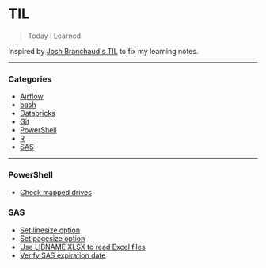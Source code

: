 # TIL

> Today I Learned

Inspired by [Josh Branchaud's TIL](https://github.com/jbranchaud/til) to fix my learning notes.

---

### Categories
* [Airflow](#airflow)
* [bash](#bash)
* [Databricks](#databricks)
* [Git](#git)
* [PowerShell](#PowerShell)
* [R](#r)
* [SAS](#sas)

---
### PowerShell
- [Check mapped drives](powershell/check_mapped_drives.md)


### SAS
- [Set linesize option](sas/linesize.md)
- [Set pagesize option](sas/pagesize.md)
- [Use LIBNAME XLSX to read Excel files](sas/xlsx.md)
- [Verify SAS expiration date](sas/license.md)


